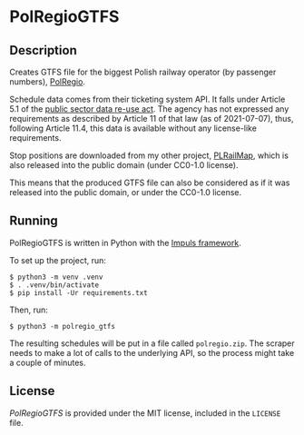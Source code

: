 PolRegioGTFS
============

Description
-----------

Creates GTFS file for the biggest Polish railway operator (by passenger numbers), [PolRegio](https://polregio.pl/).

Schedule data comes from their ticketing system API. It falls under Article 5.1 of the
[public sector data re-use act](https://isap.sejm.gov.pl/isap.nsf/DocDetails.xsp?id=WDU20160000352).
The agency has not expressed any requirements as described by Article 11 of that law (as of 2021-07-07),
thus, following Article 11.4, this data is available without any license-like requirements.

Stop positions are downloaded from my other project, [PLRailMap](https://github.com/MKuranowski/PLRailMap),
which is also released into the public domain (under CC0-1.0 license).

This means that the produced GTFS file can also be considered as if it was released into the public domain,
or under the CC0-1.0 license.


Running
-------

PolRegioGTFS is written in Python with the [Impuls framework](https://github.com/MKuranowski/Impuls).

To set up the project, run:

```terminal
$ python3 -m venv .venv
$ . .venv/bin/activate
$ pip install -Ur requirements.txt
```

Then, run:

```terminal
$ python3 -m polregio_gtfs
```

The resulting schedules will be put in a file called `polregio.zip`.
The scraper needs to make a lot of calls to the underlying API, so the process
might take a couple of minutes.

License
-------

_PolRegioGTFS_ is provided under the MIT license, included in the `LICENSE` file.
